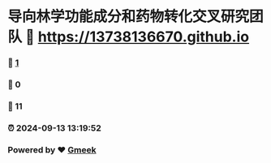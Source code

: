 # 导向林学功能成分和药物转化交叉研究团队 :link: https://13738136670.github.io 
### :page_facing_up: [1](https://13738136670.github.io/tag.html) 
### :speech_balloon: 0 
### :hibiscus: 11 
### :alarm_clock: 2024-09-13 13:19:52 
### Powered by :heart: [Gmeek](https://github.com/Meekdai/Gmeek)
